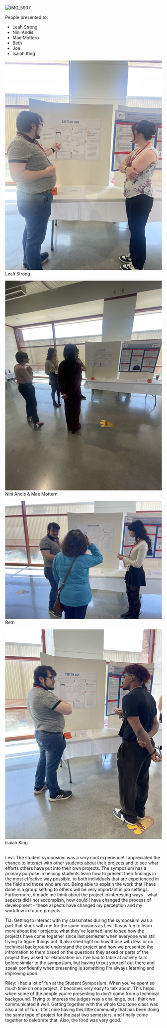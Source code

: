 ![IMG_5937](https://github.com/user-attachments/assets/1b694a4f-1156-4349-8755-4e2ac27812dd)

People presented to:

- Leah Strong
- Nini Andis
- Mae Mottern
- Beth
- Joe
- Isaiah King

![LeahStrong](./symposium-images/Leah-Strong.jpg)
Leah Strong

![Nini](./symposium-images/Nini-and-Mae.jpg)
Nini Andis & Mae Mottern

![Beth](./symposium-images/Beth.jpg)
Beth

![IsaiahKing](./symposium-images/Isaiah-King.jpg)
Isaiah King

<br>
Levi: The student symposium was a very cool experience! I appreciated the chance to interact with other students
about their projects and to see what efforts others have put into their own projects. The symposium has a primary
purpose in helping students learn how to present their findings in the most effective way possible, to both individuals
that are experienced in the field and those who are not. Being able to explain the work that I have done in a group
setting to others will be very important in job settings. Furthermore, it made me think about the project in
interesting ways - what aspects did I not accomplish, how could I have changed the process of development - these aspects
have changed my perception and my workflow in future projects.

Tia: Getting to interact with my classmates during the symposium was a part that stuck with me for the same reasons as Levi.
It was fun to learn more about their projects, what they've learned, and to see how the projects have come together since
last semester when everyone was still trying to figure things out. It also shed light on how those with less or no technical
background understand the project and how we presented the infromation to them based on the questions they asked or parts of
the project they asked for elaboration on. I've had to table at activity fairs before similar to the symposium, but having to
put yourself out there and speak confidently when presenting is something I'm always learning and improving upon.

Riley: I had a lot of fun at the Student Symposium. When you've spent so much time on one project, it becomes very easy to talk about. This helps when some of the people you're presenting to don't come from a technical background. Trying to impress the judges was a challenge, but I think we communicated it well. Getting together with the whole Capstone class was also a lot of fun. It felt nice having this little community that has been doing the same type of project for the past two semesters, and finally come together to celebrate that. Also, the food was very good.

